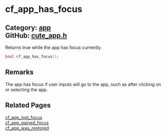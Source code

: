 [//]: # (This file is automatically generated by Cute Framework's docs parser.)
[//]: # (Do not edit this file by hand!)
[//]: # (See: https://github.com/RandyGaul/cute_framework/blob/master/samples/docs_parser.cpp)
[](../header.md ':include')

# cf_app_has_focus

Category: [app](/api_reference?id=app)  
GitHub: [cute_app.h](https://github.com/RandyGaul/cute_framework/blob/master/include/cute_app.h)  
---

Returns true while the app has focus currently.

```cpp
bool cf_app_has_focus();
```

## Remarks

The app has focus if user inputs will go to the app, such as after clicking on or selecting the app.

## Related Pages

[cf_app_lost_focus](/app/cf_app_lost_focus.md)  
[cf_app_gained_focus](/app/cf_app_gained_focus.md)  
[cf_app_was_restored](/app/cf_app_was_restored.md)  

